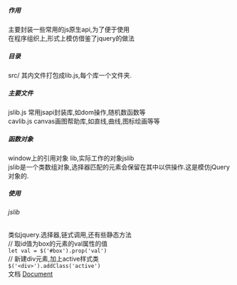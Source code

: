 ﻿##### 作用
主要封装一些常用的js原生api,为了便于使用  
在程序组织上,形式上模仿借鉴了jquery的做法  
##### 目录
src/ 其内文件打包成lib.js,每个库一个文件夹.
##### 主要文件
jslib.js 常用jsapi封装库,如dom操作,随机数函数等  
cavlib.js canvas画图帮助库,如直线,曲线,图标绘画等等
##### 函数对象
window上的引用对象 lib,实际工作的对象jslib  
jslib是一个类数组对象,选择器匹配的元素会保留在其中以供操作.这是模仿jQuery对象的.
##### 使用
###### jslib
类似jquery.选择器,链式调用,还有些静态方法  
// 取id值为box的元素的val属性的值  
```let val = $('#box').prop('val')```  
// 新建div元素,加上active样式类  
```$('<div>').addClass('active')```  
文档 [Document](https://mirrortom.date/jslib/index.html)  
